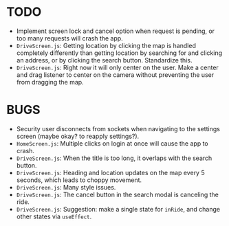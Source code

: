 # TODO

- Implement screen lock and cancel option when request is pending, or too many requests will crash the app.
- `DriveScreen.js`: Getting location by clicking the map is handled completely differently than getting location by searching for and clicking an address, or by clicking the search button. Standardize this.
- `DriveScreen.js`: Right now it will only center on the user. Make a center and drag listener to center on the camera without preventing the user from dragging the map.

# BUGS

- Security user disconnects from sockets when navigating to the settings screen (maybe okay? to reapply settings?).
- `HomeScreen.js`: Multiple clicks on login at once will cause the app to crash.
- `DriveScreen.js`: When the title is too long, it overlaps with the search button.
- `DriveScreen.js`: Heading and location updates on the map every 5 seconds, which leads to choppy movement.
- `DriveScreen.js`: Many style issues.
- `DriveScreen.js`: The cancel button in the search modal is canceling the ride.
- `DriveScreen.js`: Suggestion: make a single state for `inRide`, and change other states via `useEffect`.
